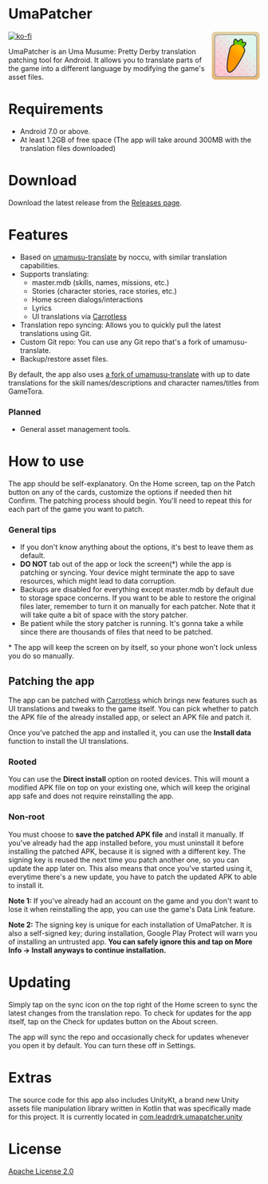 # UmaPatcher
<img align="right" width="96" height="96" src="app/src/main/res/mipmap-xxhdpi/ic_launcher.webp">

[![ko-fi](https://ko-fi.com/img/githubbutton_sm.svg)](https://ko-fi.com/Q5Q3QEHRA)

UmaPatcher is an Uma Musume: Pretty Derby translation patching tool for Android. It allows you to
translate parts of the game into a different language by modifying the game's asset files.

# Requirements
- Android 7.0 or above.
- At least 1.2GB of free space (The app will take around 300MB with the translation files downloaded)

# Download
Download the latest release from the [Releases page](https://github.com/LeadRDRK/UmaPatcher/releases).

# Features
- Based on [umamusu-translate](https://github.com/noccu/umamusu-translate/tree/master) by noccu, with similar translation capabilities.
- Supports translating:
  - master.mdb (skills, names, missions, etc.)
  - Stories (character stories, race stories, etc.)
  - Home screen dialogs/interactions
  - Lyrics
  - UI translations via [Carrotless](https://github.com/LeadRDRK/Carrotless)
- Translation repo syncing: Allows you to quickly pull the latest translations using Git.
- Custom Git repo: You can use any Git repo that's a fork of umamusu-translate.
- Backup/restore asset files.

By default, the app also uses [a fork of umamusu-translate](https://github.com/LeadRDRK/umamusu-translate)
with up to date translations for the skill names/descriptions and character names/titles from GameTora.

### Planned
- General asset management tools.

# How to use
The app should be self-explanatory. On the Home screen, tap on the Patch button on any of the cards,
customize the options if needed then hit Confirm. The patching process should begin. You'll need to
repeat this for each part of the game you want to patch.

### General tips
- If you don't know anything about the options, it's best to leave them as default.
- **DO NOT** tab out of the app or lock the screen(*) while the app is patching or syncing. Your device
  might terminate the app to save resources, which might lead to data corruption.
- Backups are disabled for everything except master.mdb by default due to storage space concerns. If you want
  to be able to restore the original files later, remember to turn it on manually for each patcher. Note
  that it will take quite a bit of space with the story patcher.
- Be patient while the story patcher is running. It's gonna take a while since there are thousands of files that
  need to be patched.

\* The app will keep the screen on by itself, so your phone won't lock unless you do so manually.

## Patching the app
The app can be patched with [Carrotless](https://github.com/LeadRDRK/Carrotless) which brings new
features such as UI translations and tweaks to the game itself. You can pick whether to patch the
APK file of the already installed app, or select an APK file and patch it.

Once you've patched the app and installed it, you can use the **Install data** function to install
the UI translations.

### Rooted
You can use the **Direct install** option on rooted devices. This will mount a modified APK file on
top on your existing one, which will keep the original app safe and does not require reinstalling the
app.

### Non-root
You must choose to **save the patched APK file** and install it manually. If you've already had the
app installed before, you must uninstall it before installing the patched APK, because it is signed
with a different key. The signing key is reused the next time you patch another one, so you can update
the app later on. This also means that once you've started using it, everytime there's a new update,
you have to patch the updated APK to able to install it.

**Note 1:** If you've already had an account on the game and you don't want to lose it when reinstalling
the app, you can use the game's Data Link feature.

**Note 2:** The signing key is unique for each installation of UmaPatcher. It is also a self-signed
key; during installation, Google Play Protect will warn you of installing an untrusted app. **You
can safely ignore this and tap on More Info -> Install anyways to continue installation.**

# Updating
Simply tap on the sync icon on the top right of the Home screen to sync the latest changes from the
translation repo. To check for updates for the app itself, tap on the Check for updates button on the
About screen.

The app will sync the repo and occasionally check for updates whenever you open it by default.
You can turn these off in Settings.

# Extras
The source code for this app also includes UnityKt, a brand new Unity assets file manipulation library
written in Kotlin that was specifically made for this project. It is currently located in
[com.leadrdrk.umapatcher.unity](app/src/main/java/com/leadrdrk/umapatcher/unity)

# License
[Apache License 2.0](LICENSE)
